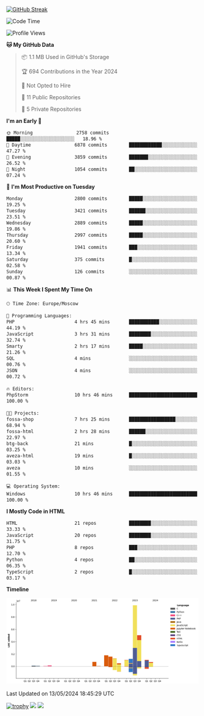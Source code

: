 [![GitHub Streak](https://github-readme-streak-stats.herokuapp.com/?user=yogik10)](https://git.io/streak-stats)
<!--START_SECTION:waka-->
![Code Time](http://img.shields.io/badge/Code%20Time-517%20hrs%205%20mins-blue)

![Profile Views](http://img.shields.io/badge/Profile%20Views-0-blue)

**🐱 My GitHub Data** 

> 📦 1.1 MB Used in GitHub's Storage 
 > 
> 🏆 694 Contributions in the Year 2024
 > 
> 🚫 Not Opted to Hire
 > 
> 📜 11 Public Repositories 
 > 
> 🔑 5 Private Repositories 
 > 
**I'm an Early 🐤** 

```text
🌞 Morning                2758 commits        █████░░░░░░░░░░░░░░░░░░░░   18.96 % 
🌆 Daytime                6878 commits        ████████████░░░░░░░░░░░░░   47.27 % 
🌃 Evening                3859 commits        ███████░░░░░░░░░░░░░░░░░░   26.52 % 
🌙 Night                  1054 commits        ██░░░░░░░░░░░░░░░░░░░░░░░   07.24 % 
```
📅 **I'm Most Productive on Tuesday** 

```text
Monday                   2800 commits        █████░░░░░░░░░░░░░░░░░░░░   19.25 % 
Tuesday                  3421 commits        ██████░░░░░░░░░░░░░░░░░░░   23.51 % 
Wednesday                2889 commits        █████░░░░░░░░░░░░░░░░░░░░   19.86 % 
Thursday                 2997 commits        █████░░░░░░░░░░░░░░░░░░░░   20.60 % 
Friday                   1941 commits        ███░░░░░░░░░░░░░░░░░░░░░░   13.34 % 
Saturday                 375 commits         █░░░░░░░░░░░░░░░░░░░░░░░░   02.58 % 
Sunday                   126 commits         ░░░░░░░░░░░░░░░░░░░░░░░░░   00.87 % 
```


📊 **This Week I Spent My Time On** 

```text
🕑︎ Time Zone: Europe/Moscow

💬 Programming Languages: 
PHP                      4 hrs 45 mins       ███████████░░░░░░░░░░░░░░   44.19 % 
JavaScript               3 hrs 31 mins       ████████░░░░░░░░░░░░░░░░░   32.74 % 
Smarty                   2 hrs 17 mins       █████░░░░░░░░░░░░░░░░░░░░   21.26 % 
SQL                      4 mins              ░░░░░░░░░░░░░░░░░░░░░░░░░   00.76 % 
JSON                     4 mins              ░░░░░░░░░░░░░░░░░░░░░░░░░   00.72 % 

🔥 Editors: 
PhpStorm                 10 hrs 46 mins      █████████████████████████   100.00 % 

🐱‍💻 Projects: 
fossa-shop               7 hrs 25 mins       █████████████████░░░░░░░░   68.94 % 
fossa-html               2 hrs 28 mins       ██████░░░░░░░░░░░░░░░░░░░   22.97 % 
btg-back                 21 mins             █░░░░░░░░░░░░░░░░░░░░░░░░   03.25 % 
aveza-html               19 mins             █░░░░░░░░░░░░░░░░░░░░░░░░   03.03 % 
aveza                    10 mins             ░░░░░░░░░░░░░░░░░░░░░░░░░   01.55 % 

💻 Operating System: 
Windows                  10 hrs 46 mins      █████████████████████████   100.00 % 
```

**I Mostly Code in HTML** 

```text
HTML                     21 repos            ████████░░░░░░░░░░░░░░░░░   33.33 % 
JavaScript               20 repos            ████████░░░░░░░░░░░░░░░░░   31.75 % 
PHP                      8 repos             ███░░░░░░░░░░░░░░░░░░░░░░   12.70 % 
Python                   4 repos             ██░░░░░░░░░░░░░░░░░░░░░░░   06.35 % 
TypeScript               2 repos             █░░░░░░░░░░░░░░░░░░░░░░░░   03.17 % 
```



**Timeline**

![Lines of Code chart](https://raw.githubusercontent.com/Yogik10/Yogik10/main/assets/bar_graph.png)


 Last Updated on 13/05/2024 18:45:29 UTC
<!--END_SECTION:waka-->
[![trophy](https://github-profile-trophy.vercel.app/?username=yogik10)](https://github.com/ryo-ma/github-profile-trophy)
![](https://github-profile-summary-cards.vercel.app/api/cards/profile-details?username=yogik10&theme=solarized_dark)
![](https://github-profile-summary-cards.vercel.app/api/cards/most-commit-language?username=yogik10&theme=solarized_dark)



